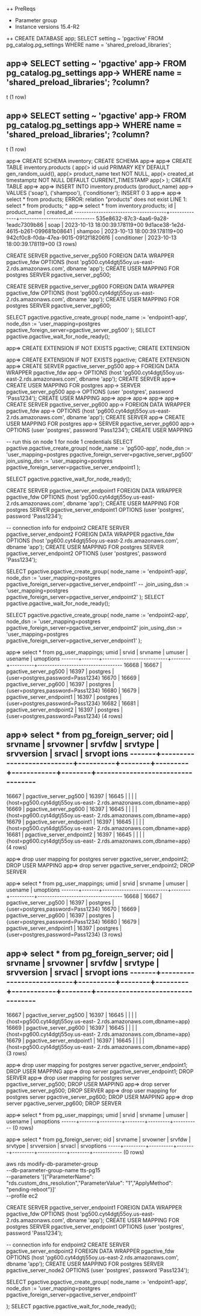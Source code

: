 ++ PreReqs
- Parameter group
- Instance versions 15.4-R2

++
CREATE DATABASE app;
SELECT setting ~ 'pgactive' 
FROM pg_catalog.pg_settings
WHERE name = 'shared_preload_libraries';

app=> SELECT setting ~ 'pgactive'
app-> FROM pg_catalog.pg_settings
app-> WHERE name = 'shared_preload_libraries';
 ?column?
----------
 t
(1 row)

app=> SELECT setting ~ 'pgactive'
app-> FROM pg_catalog.pg_settings
app-> WHERE name = 'shared_preload_libraries';
 ?column?
----------
 t
(1 row)

app=> CREATE SCHEMA inventory;
CREATE SCHEMA
app=>
app=> CREATE TABLE inventory.products (
app(>   id uuid PRIMARY KEY DEFAULT gen_random_uuid(),
app(>   product_name text NOT NULL,
app(>   created_at timestamptz NOT NULL DEFAULT CURRENT_TIMESTAMP
app(> );
CREATE TABLE
app=>
app=> INSERT INTO inventory.products (product_name)
app-> VALUES ('soap'), ('shampoo'), ('conditioner');
INSERT 0 3
app=>
app=> select * from products;
ERROR:  relation "products" does not exist
LINE 1: select * from products;
                      ^
app=> select * from inventory.products;
                  id                  | product_name |          created_at
--------------------------------------+--------------+-------------------------------
 535e8632-87c3-4aa6-9a28-1eadc7309b86 | soap         | 2023-10-13 18:00:39.178119+00
 9d1ace38-1e2d-4615-b261-099681b08641 | shampoo      | 2023-10-13 18:00:39.178119+00
 942cf0c8-f0da-47ea-9015-0912f18206f6 | conditioner  | 2023-10-13 18:00:39.178119+00
(3 rows)

CREATE SERVER pgactive_server_pg500
FOREIGN DATA WRAPPER pgactive_fdw
OPTIONS (host 'pg500.cyt4dgtj55oy.us-east-2.rds.amazonaws.com', dbname 'app');
CREATE USER MAPPING FOR postgres
SERVER pgactive_server_pg500;

CREATE SERVER pgactive_server_pg600
FOREIGN DATA WRAPPER pgactive_fdw
OPTIONS (host 'pg600.cyt4dgtj55oy.us-east-2.rds.amazonaws.com', dbname 'app');
CREATE USER MAPPING FOR postgres
SERVER pgactive_server_pg600;

SELECT pgactive.pgactive_create_group(
    node_name := 'endpoint1-app',
    node_dsn := 'user_mapping=postgres pgactive_foreign_server=pgactive_server_pg500'
);
SELECT pgactive.pgactive_wait_for_node_ready();


app=> CREATE EXTENSION IF NOT EXISTS pgactive;
CREATE EXTENSION

app=> CREATE EXTENSION IF NOT EXISTS pgactive;
CREATE EXTENSION
app=> CREATE SERVER pgactive_server_pg500
app->     FOREIGN DATA WRAPPER pgactive_fdw
app->     OPTIONS (host 'pg500.cyt4dgtj55oy.us-east-2.rds.amazonaws.com', dbname 'app');
CREATE SERVER
app=> CREATE USER MAPPING FOR postgres
app->     SERVER pgactive_server_pg500
app->     OPTIONS (user 'postgres', password 'Pass1234');
CREATE USER MAPPING
app=>
app=>
app=>
app=>
app=> CREATE SERVER pgactive_server_pg600
app->     FOREIGN DATA WRAPPER pgactive_fdw
app->     OPTIONS (host 'pg600.cyt4dgtj55oy.us-east-2.rds.amazonaws.com', dbname 'app');
CREATE SERVER
app=> CREATE USER MAPPING FOR postgres
app->     SERVER pgactive_server_pg600
app->     OPTIONS (user 'postgres', password 'Pass1234');
CREATE USER MAPPING

-- run this on node 1 for node 1 credentials
SELECT pgactive.pgactive_create_group(
    node_name := 'pg500-app',
    node_dsn := 'user_mapping=postgres pgactive_foreign_server=pgactive_server_pg500'
    join_using_dsn := 'user_mapping=postgres pgactive_foreign_server=pgactive_server_endpoint1
);

SELECT pgactive.pgactive_wait_for_node_ready();


CREATE SERVER pgactive_server_endpoint1
    FOREIGN DATA WRAPPER pgactive_fdw
    OPTIONS (host 'pg500.cyt4dgtj55oy.us-east-2.rds.amazonaws.com', dbname 'app');
CREATE USER MAPPING FOR postgres
    SERVER pgactive_server_endpoint1
    OPTIONS (user 'postgres', password 'Pass1234');

-- connection info for endpoint2
CREATE SERVER pgactive_server_endpoint2
    FOREIGN DATA WRAPPER pgactive_fdw
    OPTIONS (host 'pg600.cyt4dgtj55oy.us-east-2.rds.amazonaws.com', dbname 'app');
CREATE USER MAPPING FOR postgres
    SERVER pgactive_server_endpoint2
    OPTIONS (user 'postgres', password 'Pass1234');

SELECT pgactive.pgactive_create_group(
    node_name := 'endpoint1-app',
    node_dsn := 'user_mapping=postgres pgactive_foreign_server=pgactive_server_endpoint1'
--    ,join_using_dsn := 'user_mapping=postgres pgactive_foreign_server=pgactive_server_endpoint2'
);
SELECT pgactive.pgactive_wait_for_node_ready();


SELECT pgactive.pgactive_create_group(
    node_name := 'endpoint2-app',
    node_dsn := 'user_mapping=postgres pgactive_foreign_server=pgactive_server_endpoint2'
    join_using_dsn := 'user_mapping=postgres pgactive_foreign_server=pgactive_server_endpoint1'
);

app=> select * from pg_user_mappings;
 umid  | srvid |          srvname          | umuser | usename  |             umoptions
-------+-------+---------------------------+--------+----------+-----------------------------------
 16668 | 16667 | pgactive_server_pg500     |  16397 | postgres | {user=postgres,password=Pass1234}
 16670 | 16669 | pgactive_server_pg600     |  16397 | postgres | {user=postgres,password=Pass1234}
 16680 | 16679 | pgactive_server_endpoint1 |  16397 | postgres | {user=postgres,password=Pass1234}
 16682 | 16681 | pgactive_server_endpoint2 |  16397 | postgres | {user=postgres,password=Pass1234}
(4 rows)


app=> select * from pg_foreign_server;
  oid  |          srvname          | srvowner | srvfdw | srvtype | srvversion | srvacl |                            srvopt
ions
-------+---------------------------+----------+--------+---------+------------+--------+----------------------------------
--------------------------------
 16667 | pgactive_server_pg500     |    16397 |  16645 |         |            |        | {host=pg500.cyt4dgtj55oy.us-east-
2.rds.amazonaws.com,dbname=app}
 16669 | pgactive_server_pg600     |    16397 |  16645 |         |            |        | {host=pg600.cyt4dgtj55oy.us-east-
2.rds.amazonaws.com,dbname=app}
 16679 | pgactive_server_endpoint1 |    16397 |  16645 |         |            |        | {host=pg500.cyt4dgtj55oy.us-east-
2.rds.amazonaws.com,dbname=app}
 16681 | pgactive_server_endpoint2 |    16397 |  16645 |         |            |        | {host=pg600.cyt4dgtj55oy.us-east-
2.rds.amazonaws.com,dbname=app}
(4 rows)


app=> drop user mapping for postgres server pgactive_server_endpoint2;
DROP USER MAPPING
app=> drop server pgactive_server_endpoint2;
DROP SERVER

app=> select * from pg_user_mappings;
 umid  | srvid |          srvname          | umuser | usename  |             umoptions
-------+-------+---------------------------+--------+----------+-----------------------------------
 16668 | 16667 | pgactive_server_pg500     |  16397 | postgres | {user=postgres,password=Pass1234}
 16670 | 16669 | pgactive_server_pg600     |  16397 | postgres | {user=postgres,password=Pass1234}
 16680 | 16679 | pgactive_server_endpoint1 |  16397 | postgres | {user=postgres,password=Pass1234}
(3 rows)

app=> select * from pg_foreign_server;
  oid  |          srvname          | srvowner | srvfdw | srvtype | srvversion | srvacl |                            srvopt
ions
-------+---------------------------+----------+--------+---------+------------+--------+----------------------------------
--------------------------------
 16667 | pgactive_server_pg500     |    16397 |  16645 |         |            |        | {host=pg500.cyt4dgtj55oy.us-east-
2.rds.amazonaws.com,dbname=app}
 16669 | pgactive_server_pg600     |    16397 |  16645 |         |            |        | {host=pg600.cyt4dgtj55oy.us-east-
2.rds.amazonaws.com,dbname=app}
 16679 | pgactive_server_endpoint1 |    16397 |  16645 |         |            |        | {host=pg500.cyt4dgtj55oy.us-east-
2.rds.amazonaws.com,dbname=app}
(3 rows)


app=> drop user mapping for postgres server pgactive_server_endpoint1;
DROP USER MAPPING
app=> drop server pgactive_server_endpoint1;
DROP SERVER
app=> drop user mapping for postgres server pgactive_server_pg500;
DROP USER MAPPING
app=> drop server pgactive_server_pg500;
DROP SERVER
app=> drop user mapping for postgres server pgactive_server_pg600;
DROP USER MAPPING
app=> drop server pgactive_server_pg600;
DROP SERVER

app=> select * from pg_user_mappings;
 umid | srvid | srvname | umuser | usename | umoptions
------+-------+---------+--------+---------+-----------
(0 rows)

app=> select * from pg_foreign_server;
 oid | srvname | srvowner | srvfdw | srvtype | srvversion | srvacl | srvoptions
-----+---------+----------+--------+---------+------------+--------+------------
(0 rows)

aws rds modify-db-parameter-group \
 --db-parameter-group-name tts-pg15 \
 --parameters '[{"ParameterName": "rds.custom_dns_resolution","ParameterValue": "1","ApplyMethod": "pending-reboot"}]' \
 --profile ec2


CREATE SERVER pgactive_server_endpoint1
    FOREIGN DATA WRAPPER pgactive_fdw
    OPTIONS (host 'pg500.cyt4dgtj55oy.us-east-2.rds.amazonaws.com', dbname 'app');
CREATE USER MAPPING FOR postgres
    SERVER pgactive_server_endpoint1
    OPTIONS (user 'postgres', password 'Pass1234');

-- connection info for endpoint2
CREATE SERVER pgactive_server_endpoint2
    FOREIGN DATA WRAPPER pgactive_fdw
    OPTIONS (host 'pg600.cyt4dgtj55oy.us-east-2.rds.amazonaws.com', dbname 'app');
CREATE USER MAPPING FOR postgres
    SERVER pgactive_server_node2
    OPTIONS (user 'postgres', password 'Pass1234');

SELECT pgactive.pgactive_create_group(
    node_name := 'endpoint1-app',
    node_dsn := 'user_mapping=postgres pgactive_foreign_server=pgactive_server_endpoint1'

);
SELECT pgactive.pgactive_wait_for_node_ready();
